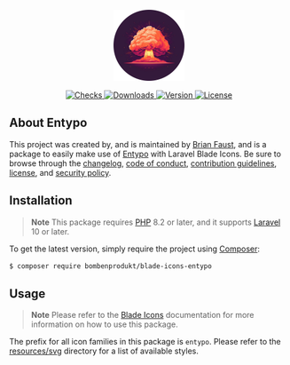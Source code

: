 <p align="center">
    <a href="https://bombenprodukt.com" target="_blank">
        <img src="https://raw.githubusercontent.com/BombenProdukt/assets/main/logo-text.svg" width="128" alt="BombenProdukt Logo" />
    </a>
</p>

<p align="center">
    <a href="https://github.com/faustbrian/blade-icons-entypo/actions">
        <img src="https://badge.sh/github/check-runs/BombenProdukt/blade-icons-entypo" alt="Checks" />
    </a>
    <a href="https://packagist.org/packages/bombenprodukt/blade-icons-entypo">
        <img src="https://badge.sh/packagist/downloads/BombenProdukt/blade-icons-entypo" alt="Downloads" />
    </a>
    <a href="https://packagist.org/packages/bombenprodukt/blade-icons-entypo">
        <img src="https://badge.sh/packagist/version/BombenProdukt/blade-icons-entypo" alt="Version" />
    </a>
    <a href="https://packagist.org/packages/bombenprodukt/blade-icons-entypo">
        <img src="https://badge.sh/packagist/license/BombenProdukt/blade-icons-entypo" alt="License" />
    </a>
</p>

## About Entypo

This project was created by, and is maintained by [Brian Faust](https://github.com/faustbrian), and is a package to easily make use of [Entypo](http://entypo.com/) with Laravel Blade Icons. Be sure to browse through the [changelog](CHANGELOG.md), [code of conduct](.github/CODE_OF_CONDUCT.md), [contribution guidelines](.github/CONTRIBUTING.md), [license](LICENSE), and [security policy](.github/SECURITY.md).

## Installation

> **Note**
> This package requires [PHP](https://www.php.net/) 8.2 or later, and it supports [Laravel](https://laravel.com/) 10 or later.

To get the latest version, simply require the project using [Composer](https://getcomposer.org/):

```bash
$ composer require bombenprodukt/blade-icons-entypo
```

## Usage

> **Note**
> Please refer to the [Blade Icons](https://github.com/faustbrian/blade-icons) documentation for more information on how to use this package.

The prefix for all icon families in this package is `entypo`. Please refer to the [resources/svg](/resources/svg) directory for a list of available styles.
